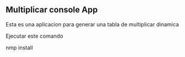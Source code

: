 ## Multiplicar console App

Esta es una aplicacion para generar una tabla de multiplicar dinamica

Ejecutar este comando

nmp install